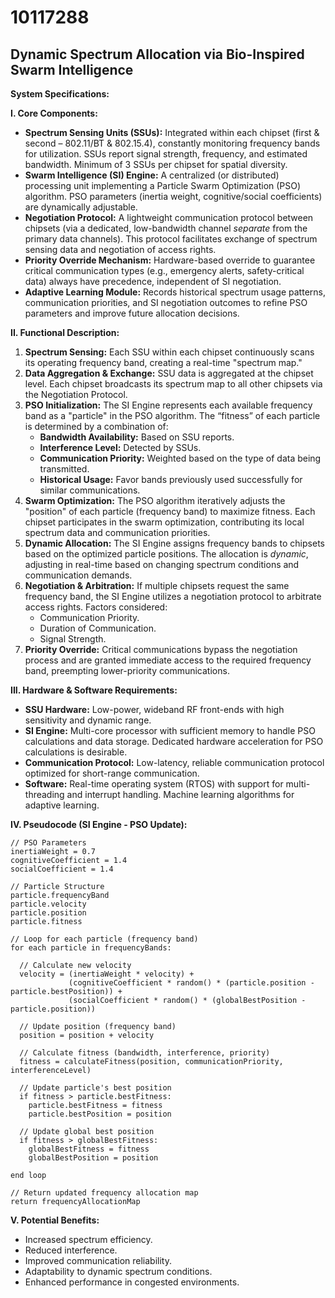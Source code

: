 # 10117288

## Dynamic Spectrum Allocation via Bio-Inspired Swarm Intelligence

**System Specifications:**

**I. Core Components:**

*   **Spectrum Sensing Units (SSUs):** Integrated within each chipset (first & second – 802.11/BT & 802.15.4), constantly monitoring frequency bands for utilization.  SSUs report signal strength, frequency, and estimated bandwidth.  Minimum of 3 SSUs per chipset for spatial diversity.
*   **Swarm Intelligence (SI) Engine:**  A centralized (or distributed) processing unit implementing a Particle Swarm Optimization (PSO) algorithm.  PSO parameters (inertia weight, cognitive/social coefficients) are dynamically adjustable.
*   **Negotiation Protocol:**  A lightweight communication protocol between chipsets (via a dedicated, low-bandwidth channel *separate* from the primary data channels). This protocol facilitates exchange of spectrum sensing data and negotiation of access rights.
*   **Priority Override Mechanism:**  Hardware-based override to guarantee critical communication types (e.g., emergency alerts, safety-critical data) always have precedence, independent of SI negotiation.
*   **Adaptive Learning Module:**  Records historical spectrum usage patterns, communication priorities, and SI negotiation outcomes to refine PSO parameters and improve future allocation decisions.

**II. Functional Description:**

1.  **Spectrum Sensing:** Each SSU within each chipset continuously scans its operating frequency band, creating a real-time "spectrum map."
2.  **Data Aggregation & Exchange:**  SSU data is aggregated at the chipset level.  Each chipset broadcasts its spectrum map to all other chipsets via the Negotiation Protocol.
3.  **PSO Initialization:** The SI Engine represents each available frequency band as a "particle" in the PSO algorithm.  The “fitness” of each particle is determined by a combination of:
    *   **Bandwidth Availability:**  Based on SSU reports.
    *   **Interference Level:**  Detected by SSUs.
    *   **Communication Priority:**  Weighted based on the type of data being transmitted.
    *   **Historical Usage:** Favor bands previously used successfully for similar communications.
4.  **Swarm Optimization:** The PSO algorithm iteratively adjusts the "position" of each particle (frequency band) to maximize fitness.  Each chipset participates in the swarm optimization, contributing its local spectrum data and communication priorities.
5.  **Dynamic Allocation:** The SI Engine assigns frequency bands to chipsets based on the optimized particle positions.  The allocation is *dynamic*, adjusting in real-time based on changing spectrum conditions and communication demands.
6.  **Negotiation & Arbitration:**  If multiple chipsets request the same frequency band, the SI Engine utilizes a negotiation protocol to arbitrate access rights. Factors considered:
    *   Communication Priority.
    *   Duration of Communication.
    *   Signal Strength.
7. **Priority Override:** Critical communications bypass the negotiation process and are granted immediate access to the required frequency band, preempting lower-priority communications.

**III. Hardware & Software Requirements:**

*   **SSU Hardware:** Low-power, wideband RF front-ends with high sensitivity and dynamic range.
*   **SI Engine:** Multi-core processor with sufficient memory to handle PSO calculations and data storage. Dedicated hardware acceleration for PSO calculations is desirable.
*   **Communication Protocol:**  Low-latency, reliable communication protocol optimized for short-range communication.
*   **Software:** Real-time operating system (RTOS) with support for multi-threading and interrupt handling. Machine learning algorithms for adaptive learning.

**IV. Pseudocode (SI Engine - PSO Update):**

```pseudocode
// PSO Parameters
inertiaWeight = 0.7
cognitiveCoefficient = 1.4
socialCoefficient = 1.4

// Particle Structure
particle.frequencyBand
particle.velocity
particle.position
particle.fitness

// Loop for each particle (frequency band)
for each particle in frequencyBands:

  // Calculate new velocity
  velocity = (inertiaWeight * velocity) +
             (cognitiveCoefficient * random() * (particle.position - particle.bestPosition)) +
             (socialCoefficient * random() * (globalBestPosition - particle.position))

  // Update position (frequency band)
  position = position + velocity

  // Calculate fitness (bandwidth, interference, priority)
  fitness = calculateFitness(position, communicationPriority, interferenceLevel)

  // Update particle's best position
  if fitness > particle.bestFitness:
    particle.bestFitness = fitness
    particle.bestPosition = position

  // Update global best position
  if fitness > globalBestFitness:
    globalBestFitness = fitness
    globalBestPosition = position

end loop

// Return updated frequency allocation map
return frequencyAllocationMap
```

**V. Potential Benefits:**

*   Increased spectrum efficiency.
*   Reduced interference.
*   Improved communication reliability.
*   Adaptability to dynamic spectrum conditions.
*   Enhanced performance in congested environments.
